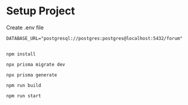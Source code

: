 # Setup Project

Create .env file
```
DATABASE_URL="postgresql://postgres:postgres@localhost:5432/forum"
```

```shell

npm install 

npx prisma migrate dev

npx prisma generate

npm run build

npm run start

```